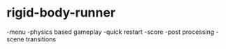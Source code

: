 # rigid-body-runner
-menu
-physics based gameplay
-quick restart
-score
-post processing
-scene transitions
